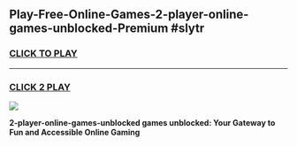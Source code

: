 
## Play-Free-Online-Games-2-player-online-games-unblocked-Premium #slytr
<h3>
<a href="https://premium.freeplayer.one?title=2-player-online-games-unblocked&ref=8M">CLICK TO PLAY</a></h3>
<hr>

<h3>
<a href="https://premium.freeplayer.one?title=2-player-online-games-unblocked&ref=8M">CLICK 2 PLAY</a>
  
</h3>

<a href="https://premium.freeplayer.one?title=2-player-online-games-unblocked&ref=8M"><img src="https://clearcache.store/games.png"></a>


**2-player-online-games-unblocked games unblocked: Your Gateway to Fun and Accessible Online Gaming**
